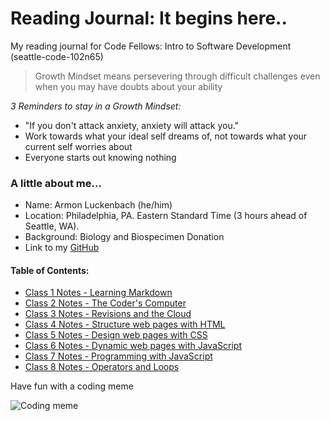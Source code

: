 # Reading Journal: It begins here..
My reading journal for Code Fellows: Intro to Software Development (seattle-code-102n65)

> Growth Mindset means persevering through difficult challenges even when you may have doubts about your ability

*3 Reminders to stay in a Growth Mindset:*

- "If you don't attack anxiety, anxiety will attack you."
- Work towards what your ideal self dreams of, not towards what your current self worries about
- Everyone starts out knowing nothing

### A little about me...

- Name: Armon Luckenbach (he/him)
- Location: Philadelphia, PA. Eastern Standard Time (3 hours ahead of Seattle, WA). 
- Background: Biology and Biospecimen Donation
- Link to my [GitHub](https://github.com/armonluck)

#### Table of Contents: 

- [Class 1 Notes - Learning Markdown](class1.md)
- [Class 2 Notes - The Coder's Computer](class2.md)
- [Class 3 Notes - Revisions and the Cloud](class3.md)
- [Class 4 Notes - Structure web pages with HTML](class4.md)
- [Class 5 Notes - Design web pages with CSS](class5.md)
- [Class 6 Notes - Dynamic web pages with JavaScript](class6.md)
- [Class 7 Notes - Programming with JavaScript](class7.md)
- [Class 8 Notes - Operators and Loops](class8.md)

Have fun with a coding meme 

![Coding meme](https://www.digitaltechnologylabs.com/wp-content/uploads/2019/06/01-240x300.jpg)

